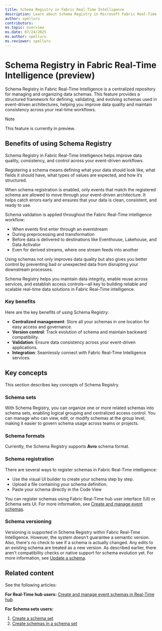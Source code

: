 ```yaml
---
title: Schema Registry in Fabric Real-Time Intelligence
description: Learn about Schema Registry in Microsoft Fabric Real-Time Intelligence. This centralized repository manages data schemas, improves data quality, and enables schema validation for event-driven architectures.
author: spelluru
contributors: 
ms.topic: overview
ms.date: 07/24/2025
ms.author: spelluru
ms.reviewer: spelluru
---
```


# Schema Registry in Fabric Real-Time Intelligence (preview)

Schema Registry in Fabric Real-Time Intelligence is a centralized repository for managing and organizing data schemas. This feature provides a structured framework for defining, validating, and evolving schemas used in event-driven architectures, helping you improve data quality and maintain consistency across your real-time workflows.

> [!NOTE]
> This feature is currently in preview.

## Benefits of using Schema Registry
Schema Registry in Fabric Real-Time Intelligence helps improve data quality, consistency, and control across your event-driven workflows. 

Registering a schema means defining what your data should look like, what fields it should have, what types of values are expected, and how it’s structured. 

When schema registration is enabled, only events that match the registered schema are allowed to move through your event-driven architecture. It helps catch errors early and ensures that your data is clean, consistent, and ready to use. 

Schema validation is applied throughout the Fabric Real-Time intelligence workflow: 

- When events first enter through an eventstream 
- During preprocessing and transformation 
- Before data is delivered to destinations like Eventhouse, Lakehouse, and Data Activator 
- Even for derived streams, where one stream feeds into another 

Using schemas not only improves data quality but also gives you better control by preventing bad or unexpected data from disrupting your downstream processes. 

Schema Registry helps you maintain data integrity, enable reuse across services, and establish access controls—all key to building reliable and scalable real-time data solutions in Fabric Real-Time intelligence. 

### Key benefits
Here are the key benefits of using Schema Registry: 

- **Centralized management**: Store all your schemas in one location for easy access and governance.
- **Version control**: Track evolution of schema and maintain backward compatibility.
- **Validation**: Ensure data consistency across your event-driven applications.
- **Integration**: Seamlessly connect with Fabric Real-Time Intelligence services.

## Key concepts 
This section describes key concepts of Schema Registry. 

### Schema sets
With Schema Registry, you can organize one or more related schemas into schema sets, enabling logical grouping and centralized access control. You can manage who can view, edit, or modify schemas at the group level, making it easier to govern schema usage across teams or projects. 

### Schema formats
Currently, the Schema Registry supports **Avro** schema format.

### Schema registration
There are several ways to register schemas in Fabric Real-Time intelligence: 

- Use the visual UI builder to create your schema step by step.
- Upload a file containing your schema definition.
- Paste your schema directly in the Code View 

You can register schemas using Fabric Real-Time hub user interface (UI) or Schema sets UI. For more information, see [Create and manage event schemas](create-manage-event-schemas.md). 

### Schema versioning
Versioning is supported in Schema Registry within Fabric Real-Time Intelligence. However, the system doesn't guarantee a semantic version. Also, there's no check to see if a schema is actually changed. Any edits to an existing schema are treated as a new version. As described earlier, there aren't compatibility checks or native support for schema evolution yet. For more information, see [Update a schema](create-manage-event-schemas.md#update-an-event-schema).


## Related content
See the following articles:

**For Real-Time hub users:**
[Create and manage event schemas in Real-Time hub](create-manage-event-schemas-real-time-hub.md)

**For Schema sets users:**
1. [Create a schema set](create-manage-event-schema-sets.md)
2. [Create schemas in a schema set](create-manage-event-schemas.md)

